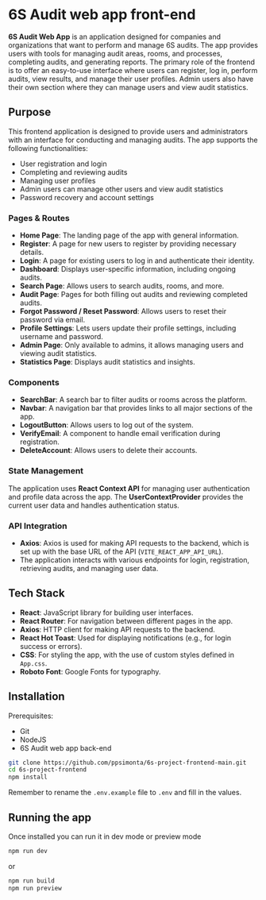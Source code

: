 # 6S Audit web app front-end

**6S Audit Web App** is an application designed for companies and organizations that want to perform and manage 6S audits. The app provides users with tools for managing audit areas, rooms, and processes, completing audits, and generating reports. The primary role of the frontend is to offer an easy-to-use interface where users can register, log in, perform audits, view results, and manage their user profiles. Admin users also have their own section where they can manage users and view audit statistics.

## Purpose

This frontend application is designed to provide users and administrators with an interface for conducting and managing audits. The app supports the following functionalities:
- User registration and login
- Completing and reviewing audits
- Managing user profiles
- Admin users can manage other users and view audit statistics
- Password recovery and account settings

### **Pages & Routes**

- **Home Page**: The landing page of the app with general information.
- **Register**: A page for new users to register by providing necessary details.
- **Login**: A page for existing users to log in and authenticate their identity.
- **Dashboard**: Displays user-specific information, including ongoing audits.
- **Search Page**: Allows users to search audits, rooms, and more.
- **Audit Page**: Pages for both filling out audits and reviewing completed audits.
- **Forgot Password / Reset Password**: Allows users to reset their password via email.
- **Profile Settings**: Lets users update their profile settings, including username and password.
- **Admin Page**: Only available to admins, it allows managing users and viewing audit statistics.
- **Statistics Page**: Displays audit statistics and insights.

### **Components**

- **SearchBar**: A search bar to filter audits or rooms across the platform.
- **Navbar**: A navigation bar that provides links to all major sections of the app.
- **LogoutButton**: Allows users to log out of the system.
- **VerifyEmail**: A component to handle email verification during registration.
- **DeleteAccount**: Allows users to delete their accounts.
  
### **State Management**

The application uses **React Context API** for managing user authentication and profile data across the app. The **UserContextProvider** provides the current user data and handles authentication status.

### **API Integration**

- **Axios**: Axios is used for making API requests to the backend, which is set up with the base URL of the API (`VITE_REACT_APP_API_URL`).
- The application interacts with various endpoints for login, registration, retrieving audits, and managing user data.

## Tech Stack

- **React**: JavaScript library for building user interfaces.
- **React Router**: For navigation between different pages in the app.
- **Axios**: HTTP client for making API requests to the backend.
- **React Hot Toast**: Used for displaying notifications (e.g., for login success or errors).
- **CSS**: For styling the app, with the use of custom styles defined in `App.css`.
- **Roboto Font**: Google Fonts for typography.

## Installation

Prerequisites:

- Git
- NodeJS
- 6S Audit web app back-end

```sh
git clone https://github.com/ppsimonta/6s-project-frontend-main.git
cd 6s-project-frontend
npm install
```

Remember to rename the `.env.example` file to `.env` and fill in the values.

## Running the app

Once installed you can run it in dev mode or preview mode
```sh
npm run dev
```

or

```sh
npm run build
npm run preview
```
